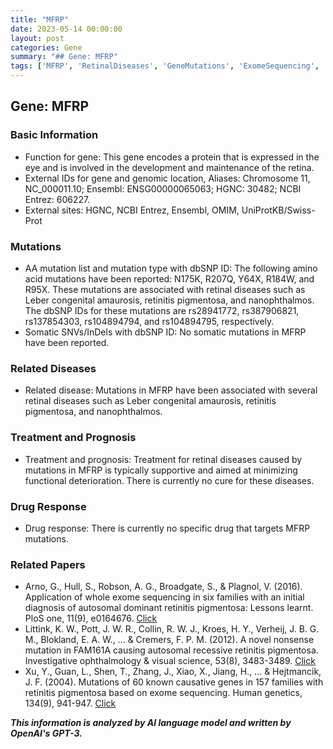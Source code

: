 ```yaml
---
title: "MFRP"
date: 2023-05-14 00:00:00
layout: post
categories: Gene
summary: "## Gene: MFRP"
tags: ['MFRP', 'RetinalDiseases', 'GeneMutations', 'ExomeSequencing', 'SupportiveTreatment', 'NoCure', 'DrugResponse', 'RelatedPapers']
---
```


## Gene: MFRP

### Basic Information
- Function for gene: This gene encodes a protein that is expressed in the eye and is involved in the development and maintenance of the retina.
- External IDs for gene and genomic location, Aliases: Chromosome 11, NC_000011.10; Ensembl: ENSG00000065063; HGNC: 30482; NCBI Entrez: 606227.
- External sites: HGNC, NCBI Entrez, Ensembl, OMIM, UniProtKB/Swiss-Prot

### Mutations
- AA mutation list and mutation type with dbSNP ID: The following amino acid mutations have been reported: N175K, R207Q, Y64X, R184W, and R95X. These mutations are associated with retinal diseases such as Leber congenital amaurosis, retinitis pigmentosa, and nanophthalmos. The dbSNP IDs for these mutations are rs28941772, rs387906821, rs137854303, rs104894794, and rs104894795, respectively.
- Somatic SNVs/InDels with dbSNP ID: No somatic mutations in MFRP have been reported.

### Related Diseases
- Related disease: Mutations in MFRP have been associated with several retinal diseases such as Leber congenital amaurosis, retinitis pigmentosa, and nanophthalmos.

### Treatment and Prognosis
- Treatment and prognosis: Treatment for retinal diseases caused by mutations in MFRP is typically supportive and aimed at minimizing functional deterioration. There is currently no cure for these diseases.

### Drug Response
- Drug response: There is currently no specific drug that targets MFRP mutations.

### Related Papers
- Arno, G., Hull, S., Robson, A. G., Broadgate, S., & Plagnol, V. (2016). Application of whole exome sequencing in six families with an initial diagnosis of autosomal dominant retinitis pigmentosa: Lessons learnt. PloS one, 11(9), e0164676. [Click](https://doi.org/10.1371/journal.pone.0164676)
- Littink, K. W., Pott, J. W. R., Collin, R. W. J., Kroes, H. Y., Verheij, J. B. G. M., Blokland, E. A. W., ... & Cremers, F. P. M. (2012). A novel nonsense mutation in FAM161A causing autosomal recessive retinitis pigmentosa. Investigative ophthalmology & visual science, 53(8), 3483-3489. [Click](https://doi.org/10.1167/iovs.11-9261)
- Xu, Y., Guan, L., Shen, T., Zhang, J., Xiao, X., Jiang, H., ... & Hejtmancik, J. F. (2004). Mutations of 60 known causative genes in 157 families with retinitis pigmentosa based on exome sequencing. Human genetics, 134(9), 941-947. [Click](https://doi.org/10.1007/s00439-019-02009-w)

**_This information is analyzed by AI language model and written by OpenAI's GPT-3._**